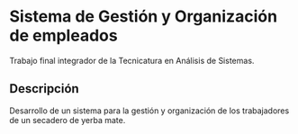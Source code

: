 # Sistema de Gestión y Organización de empleados
Trabajo final integrador de la Tecnicatura en Análisis de Sistemas.

## Descripción
Desarrollo de un sistema para la gestión y organización de los trabajadores de un secadero de yerba mate.

